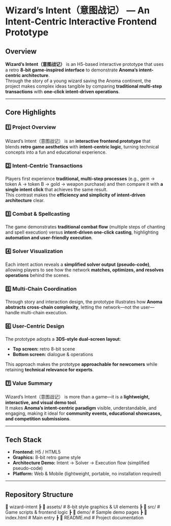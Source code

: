 # Wizard’s Intent（意图战记） — An Intent-Centric Interactive Frontend Prototype

## Overview  
**Wizard’s Intent（意图战记）** is an H5-based interactive prototype that uses a retro **8-bit game-inspired interface** to demonstrate **Anoma’s intent-centric architecture**.  
Through the story of a young wizard saving the Anoma continent, the project makes complex ideas tangible by comparing **traditional multi-step transactions** with **one-click intent-driven operations**.

---

## Core Highlights  

### 1️⃣ Project Overview  
Wizard’s Intent（意图战记） is an **interactive frontend prototype** that blends **retro game aesthetics** with **intent-centric logic**, turning technical concepts into a fun and educational experience.  

### 2️⃣ Intent-Centric Transactions  
Players first experience **traditional, multi-step processes** (e.g., gem → token A → token B → gold → weapon purchase) and then compare it with **a single intent click** that achieves the same result.  
This contrast makes the **efficiency and simplicity of intent-driven architecture** clear.  

### 3️⃣ Combat & Spellcasting  
The game demonstrates **traditional combat flow** (multiple steps of chanting and spell execution) versus **intent-driven one-click casting**, highlighting **automation and user-friendly execution**.  

### 4️⃣ Solver Visualization  
Each intent action reveals a **simplified solver output (pseudo-code)**, allowing players to see how the network **matches, optimizes, and resolves operations** behind the scenes.  

### 5️⃣ Multi-Chain Coordination  
Through story and interaction design, the prototype illustrates how **Anoma abstracts cross-chain complexity**, letting the network—not the user—handle multi-chain execution.  

### 6️⃣ User-Centric Design  
The prototype adopts a **3DS-style dual-screen layout**:  
- **Top screen:** retro 8-bit scene  
- **Bottom screen:** dialogue & operations  

This approach makes the prototype **approachable for newcomers** while retaining **technical relevance for experts**.  

### 7️⃣ Value Summary  
Wizard’s Intent（意图战记） is more than a game—it is a **lightweight, interactive, and visual demo tool**.  
It makes **Anoma’s intent-centric paradigm** visible, understandable, and engaging, making it ideal for **community events, educational showcases, and competition submissions**.  

---

## Tech Stack  
- **Frontend:** H5 / HTML5  
- **Graphics:** 8-bit retro game style  
- **Architecture Demo:** Intent → Solver → Execution flow (simplified pseudo-code)  
- **Platform:** Web & Mobile (lightweight, portable, no installation required)  

---

## Repository Structure  
📂 wizard-intent
┣ 📂 assets/ # 8-bit style graphics & UI elements
┣ 📂 src/ # Game scripts & frontend logic
┣ 📂 demo/ # Sample demo pages
┣ 📜 index.html # Main entry
┣ 📜 README.md # Project documentation
